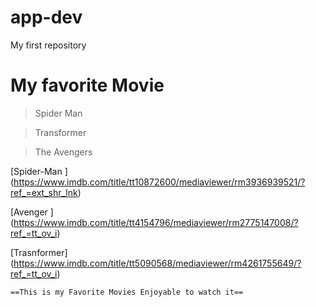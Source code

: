 # app-dev
My first repository

  # My favorite Movie 

   > Spider Man
  
   > Transformer
  
   > The Avengers 
 
   [Spider-Man ] (https://www.imdb.com/title/tt10872600/mediaviewer/rm3936939521/?ref_=ext_shr_lnk)
   
   
   [Avenger ] (https://www.imdb.com/title/tt4154796/mediaviewer/rm2775147008/?ref_=tt_ov_i)
  
  
   [Trasnformer] (https://www.imdb.com/title/tt5090568/mediaviewer/rm4261755649/?ref_=tt_ov_i)
 
 	==This is my Favorite Movies Enjoyable to watch it==
  
 
 
 

